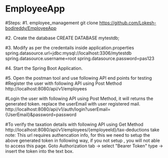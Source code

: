 # EmployeeApp

#Steps:
#1. employee_management git 
clone https://github.com/Lokesh-bodireddy/EmployeeApp

#2. Create the database CREATE DATABASE mytestdb;

#3. Modify as per the credentails inside application.properties
spring.datasource.url=jdbc:mysql://localhost:3306/mytestdb 
spring.datasource.username=root 
spring.datasource.password=pas123

#4. Start the Spring Boot Application.

#5. Open the postman tool and use following API end points for testing
  #Register the user with following API using Post Method
  http://localhost:8080/api/v1/employees

  #Login the user with following API using Post Method, it will returns the generated token. replace the userEmail with user registered mail.
  http://localhost:8080/api/v1/auth/login?userEmail={UserEmail}&password=password

  #To verify the taxation details with following API using Get Method 
  http://localhost:8080/api/v1/employees/{employeeId}/tax-deductions
  take note: This url requires authencation info, for this we need to setup the above generated token in following way, if you not setup , you will not able to access this page.
            Goto Authorization tab -> select "Bearer Token" type -> insert the token into the text box.



